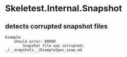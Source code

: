 # Skeletest.Internal.Snapshot

## detects corrupted snapshot files

```
Example
    should error: ERROR
        Snapshot file was corrupted: ./__snapshots__/ExampleSpec.snap.md
```
